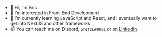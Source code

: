 - 👋 Hi, I’m Eric
- 👀 I’m interested in Front-End Development
- 🌱 I’m currently learning JavaScript and React, and I eventually want to get into NextJS and other frameworks
- 📫 You can reach me on Discord, `pretzL#0001` or on [LinkedIn](https://www.linkedin.com/in/eric-pretzinger-0753551a4/)

<!---
pretzL/pretzL is a ✨ special ✨ repository because its `README.md` (this file) appears on your GitHub profile.
You can click the Preview link to take a look at your changes.
--->
